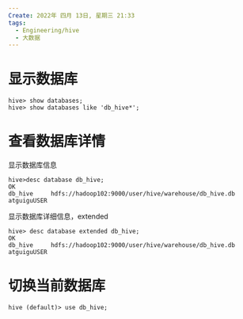 ```yaml
---
Create: 2022年 四月 13日, 星期三 21:33
tags: 
  - Engineering/hive
  - 大数据
---
```

# 显示数据库

```
hive> show databases;
hive> show databases like 'db_hive*';
```

# 查看数据库详情
显示数据库信息
```
hive>desc database db_hive;
OK
db_hive		hdfs://hadoop102:9000/user/hive/warehouse/db_hive.db	atguiguUSER	
```

显示数据库详细信息，extended
```
hive> desc database extended db_hive;
OK
db_hive		hdfs://hadoop102:9000/user/hive/warehouse/db_hive.db	atguiguUSER	

```

# 切换当前数据库
```
hive (default)> use db_hive;
```

